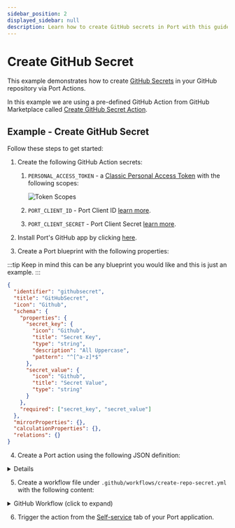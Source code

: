 ```yaml
---
sidebar_position: 2
displayed_sidebar: null
description: Learn how to create GitHub secrets in Port with this guide, enhancing security and managing sensitive data efficiently.
---
```


# Create GitHub Secret

This example demonstrates how to create [GitHub Secrets](https://docs.github.com/en/actions/security-guides/using-secrets-in-github-actions) in your GitHub repository via Port Actions.

In this example we are using a pre-defined GitHub Action from GitHub Marketplace called [Create GitHub Secret Action](https://github.com/marketplace/actions/create-github-secret-action).

## Example - Create GitHub Secret

Follow these steps to get started:

1. Create the following GitHub Action secrets:

   1. `PERSONAL_ACCESS_TOKEN` - a [Classic Personal Access Token](https://github.com/settings/tokens) with the following scopes:

      ![Token Scopes](/img/self-service-actions/setup-backend/github-workflow/pat-scopes.png)

   2. `PORT_CLIENT_ID` - Port Client ID [learn more](/build-your-software-catalog/custom-integration/api/#get-api-token).
   3. `PORT_CLIENT_SECRET` - Port Client Secret [learn more](/build-your-software-catalog/custom-integration/api/#get-api-token).

2. Install Port's GitHub app by clicking [here](https://github.com/apps/getport-io/installations/new).

3. Create a Port blueprint with the following properties:

:::tip
Keep in mind this can be any blueprint you would like and this is just an example.
:::

```json showLineNumbers
{
  "identifier": "githubsecret",
  "title": "GitHubSecret",
  "icon": "Github",
  "schema": {
    "properties": {
      "secret_key": {
        "icon": "Github",
        "title": "Secret Key",
        "type": "string",
        "description": "All Uppercase",
        "pattern": "^[^a-z]*$"
      },
      "secret_value": {
        "icon": "Github",
        "title": "Secret Value",
        "type": "string"
      }
    },
    "required": ["secret_key", "secret_value"]
  },
  "mirrorProperties": {},
  "calculationProperties": {},
  "relations": {}
}
```

4. Create a Port action using the following JSON definition:

<details>
:::tip Modification Required
Make sure to replace the placeholders for `<GITHUB_ORG_NAME>` and `<GITHUB_REPO_NAME>` in your Port Action to match your GitHub environment.
:::

<summary>Port Action (click to expand)</summary>

```json showLineNumbers
{
  "identifier": "create_git_hub_secret",
  "title": "Create GitHub Secret",
  "icon": "Github",
  "description": "Creates a GitHub secret in my repository",
  "trigger": {
    "type": "self-service",
    "operation": "CREATE",
    "userInputs": {
      "properties": {
        "secret_key": {
          "icon": "DefaultProperty",
          "title": "Secret Key",
          "type": "string",
          "pattern": "^[^a-z]*$"
        },
        "secret_value": {
          "icon": "DefaultProperty",
          "title": "Secret Value",
          "type": "string",
          "encryption": "aes256-gcm"
        }
      },
      "required": [
        "secret_key",
        "secret_value"
      ],
      "order": [
        "secret_key",
        "secret_value"
      ]
    },
    "blueprintIdentifier": "githubsecret"
  },
  "invocationMethod": {
    "type": "GITHUB",
    "org": "<GITHUB_ORG_NAME>",
    "repo": "<GITHUB_REPO_NAME>",
    "workflow": "create-repo-secret.yml",
    "workflowInputs": {
      "secret_key": "{{ .inputs.\"secret_key\" }}",
      "secret_value": "{{ .inputs.\"secret_value\" }}",
      "port_context": {
        "entity": "{{.entity}}",
        "blueprint": "{{.action.blueprint}}",
        "runId": "{{.run.id}}",
        "trigger": "{{ .trigger }}"
      }
    },
    "reportWorkflowStatus": true
  },
  "requiredApproval": false
}
```

</details>

5. Create a workflow file under `.github/workflows/create-repo-secret.yml` with the following content:

<details>

<summary>GitHub Workflow (click to expand)</summary>

```yml showLineNumbers
name: Create Repository Secret

on:
  workflow_dispatch:
    inputs:
      secret_key:
        type: string
        description: Name of the secret's key
      secret_value:
        type: string
        description: value of the secret
      port_context:
        required: false
        description:
          Who triggered the action and general context (blueprint, run id, etc...)
        type: string

jobs:
  create_secret:
    runs-on: ubuntu-latest
    steps:
      - name: Mask secret value
        run: echo "::add-mask::${{ inputs.secret_value }}"

      - uses: gliech/create-github-secret-action@v1
        with:
          name: ${{ inputs.secret_key }}
          value: ${{ inputs.secret_value }}
          pa_token: ${{ secrets.PERSONAL_ACCESS_TOKEN }}

      - name: Mask secret key
        run: echo "::add-mask::${{ inputs.secret_key }}"

      - name: UPSERT Entity
        uses: port-labs/port-github-action@v1
        with:
          identifier: ${{ inputs.secret_key }}
          title: ${{ inputs.secret_key }}
          team: "[]"
          icon: DefaultBlueprint
          blueprint: ${{ fromJson(inputs.port_context).blueprint }}
          properties: |-
            {
              "secret_key": "${{ inputs.secret_key }}",
              "secret_value": "${{ inputs.secret_value }}"
            }
          relations: "{}"
          clientId: ${{ secrets.PORT_CLIENT_ID }}
          clientSecret: ${{ secrets.PORT_CLIENT_SECRET }}
          baseUrl: https://api.getport.io
          operation: UPSERT
          runId: ${{ fromJson(inputs.port_context).runId }}

      - name: Inform completion of request to create secret in Port
        uses: port-labs/port-github-action@v1
        with:
          clientId: ${{ secrets.PORT_CLIENT_ID }}
          clientSecret: ${{ secrets.PORT_CLIENT_SECRET }}
          baseUrl: https://api.getport.io
          operation: PATCH_RUN
          status: "SUCCESS"
          runId: ${{fromJson(inputs.port_context).runId}}
          logMessage: "Created github secret ${{ github.event.inputs.secret_key }}"
```
</details>

6. Trigger the action from the [Self-service](https://app.getport.io/self-serve) tab of your Port application.
